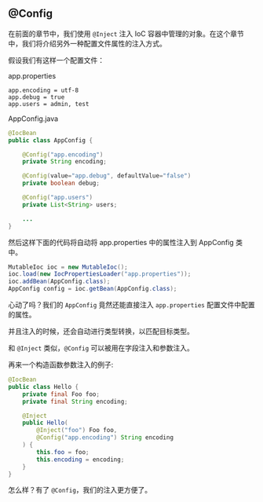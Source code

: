 @Config
----------------------------

在前面的章节中，我们使用 `@Inject` 注入 IoC 容器中管理的对象。在这个章节中，我们将介绍另外一种配置文件属性的注入方式。

假设我们有这样一个配置文件：

app.properties

```
app.encoding = utf-8
app.debug = true
app.users = admin, test
```

AppConfig.java

```java
@IocBean
public class AppConfig {

    @Config("app.encoding")
    private String encoding;

    @Config(value="app.debug", defaultValue="false")
    private boolean debug;

    @Config("app.users")
    private List<String> users;

    ...
}
```

然后这样下面的代码将自动将 app.properties 中的属性注入到 AppConfig 类中。

```java
MutableIoc ioc = new MutableIoc();
ioc.load(new IocPropertiesLoader("app.properties"));
ioc.addBean(AppConfig.class);
AppConfig config = ioc.getBean(AppConfig.class);
```

心动了吗？我们的 `AppConfig` 竟然还能直接注入 `app.properties` 配置文件中配置的属性。

并且注入的时候，还会自动进行类型转换，以匹配目标类型。

和 `@Inject` 类似，`@Config` 可以被用在字段注入和参数注入。

再来一个构造函数参数注入的例子:

```java
@IocBean
public class Hello {
    private final Foo foo;
    private final String encoding;

    @Inject
    public Hello(
        @Inject("foo") Foo foo,
        @Config("app.encoding") String encoding
    ) {
        this.foo = foo;
        this.encoding = encoding;
    }
}
```

怎么样？有了 `@Config`，我们的注入更方便了。

